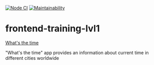 [![Node CI](https://github.com/Sergey89274291549/frontend-training-lvl1/workflows/Node.js%20CI/badge.svg)](https://github.com/Sergey89274291549/frontend-training-lvl1/actions)   [![Maintainability](https://api.codeclimate.com/v1/badges/3f9a1777f0f474a93603/maintainability)](https://codeclimate.com/github/Sergey89274291549/frontend-training-lvl1/maintainability)

# frontend-training-lvl1

[What's the time](https://frontend-training-lvl1.vercel.app/)

"What's the time" app provides an information about current time in different cities worldwide
